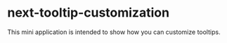 # next-tooltip-customization
This mini application is intended to show how you can customize tooltips.
